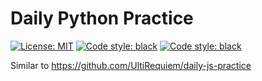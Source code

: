 # Daily Python Practice

<p>
<a href="https://github.com/UltiRequiem/daily-python-practice/blob/main/LICENSE"><img alt="License: MIT" src="https://black.readthedocs.io/en/stable/_static/license.svg"></a>
<a href="https://github.com/UltiRequiem/daily-python-practice"><img alt="Code style: black" src="https://img.shields.io/badge/code%20style-black-000000.svg"></a>
<a href="https://github.com/UltiRequiem/daily-python-practice"><img alt="Code style: black" src="https://img.shields.io/tokei/lines/github.com/UltiRequiem/daily-python-practice?color=blue&label=Total%20Lines"></a>
</p>

Similar to https://github.com/UltiRequiem/daily-js-practice
